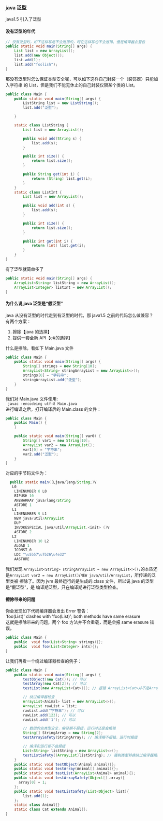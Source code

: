 ### java 泛型

java1.5 引入了泛型

#### 没有泛型的年代

```java
// 没有泛型时，如下这样写是不会报错的，现在这样写也不会报错，但是编译器会警告
public static void main(String[] args) {
    List list = new ArrayList();
    list.add(new Object());
    list.add(1);
    list.add("foolish");
}
```

那没有泛型时怎么保证类型安全呢，可以如下这样自己封装一个（装饰器）只能加入字符串
的 List，但是我们不能无休止的自己封装仅限某个类的 List。

```java
public class Main {
    public static void main(String[] args) {
        ListString list = new ListString();
        list.add("泛型");

    }

    static class ListString {
        List list = new ArrayList();

        public void add(String s) {
            list.add(s);
        }

        public int size() {
            return list.size();
        }

        public String get(int i) {
            return (String) list.get(i);
        }
    }
    static class ListInt {
        List list = new ArrayList();

        public void add(int s) {
            list.add(s);
        }

        public int size() {
            return list.size();
        }

        public int get(int i) {
            return (int) list.get(i);
        }
    }
}
```

有了泛型就简单多了

```java
public static void main(String[] args) {
    ArrayList<String> listString = new ArrayList();
    ArrayList<Integer> listInt = new ArrayList();
}
```

#### 为什么说 java 泛型是“假泛型”

java 从没有泛型的时代走到有泛型的时代，那 java1.5 之前的代码怎么做兼容？  
有两个方案：

1. 擦除【java 的选择】
2. 提供一套全新 API【c#的选择】

什么是擦除，看如下 Main.java 文件

```java
public class Main {
    public static void main(String[] args) {
        String[] strings = new String[10];
        ArrayList<String> stringArrayList = new ArrayList<>();
        strings[0] = "字符串";
        stringArrayList.add("泛型");
    }
}
```

我们对 Main.java 文件使用:  
` javac -encodeing utf-8 Main.java`  
进行编译之后，打开编译后的 Main.class 的文件：

```java
public class Main {
    public Main() {
    }

    public static void main(String[] var0) {
        String[] var1 = new String[10];
        ArrayList var2 = new ArrayList();
        var1[0] = "字符串";
        var2.add("泛型");
    }
}
```

对应的字节码文件为：

```java
  public static main([Ljava/lang/String;)V
   L0
    LINENUMBER 8 L0
    BIPUSH 10
    ANEWARRAY java/lang/String
    ASTORE 1
   L1
    LINENUMBER 9 L1
    NEW java/util/ArrayList
    DUP
    INVOKESPECIAL java/util/ArrayList.<init> ()V
    ASTORE 2
   L2
    LINENUMBER 10 L2
    ALOAD 1
    ICONST_0
    LDC "\u5b57\u7b26\u4e32"
    AASTORE
```

我们发现 `ArrayList<String> stringArrayList = new ArrayList<>();`的本质还
是`ArrayList var2 = new ArrayList()`/`NEW java/util/ArrayList`，所传递的泛型类被
擦除了。因为 jvm 最终运行的是生成的.class 文件，所以说 java 的泛型是“假泛型”，是
编译期泛型，只在编译期进行泛型类型检查。

#### 擦除带来的问题

你会发现如下代码编译器会发出 Error 警告：  
'foo(List<String>)' clashes with 'foo(List<Integer>)'; both methods have same
erasure  
这就是擦除带来的问题，两个 foo 方法并不会重载，而是会报 same erasure 错误。

```java
public class Main {
    public  void foo(List<String> strings){};
    public  void foo(List<Integer> ints){};
}
```

让我们再看一个绕过编译器检查的例子：

```java
public class Main {
    public static void main(String[] args) {
        testObject(new Cat()); // 可以
        testArray(new Cat[2]); // 可以
        testList(new ArrayList<Cat>()); // 报错 ArrayList<Cat>并不是ArrayList<Animal>的子类

        // 绕过编译器检查
        ArrayList<Animal> list = new ArrayList<>();
        ArrayList rawList = list;
        rawList.add("字符串"); // 可以
        rawList.add(123); // 可以
        rawList.add('1'); // 可以

        // 数组的真类型安全，编译期不报错，运行时还是会报错
        String[] StringArray = new String[2];
        testArraySafety(StringArray); // 编译期不报错，运行时报错

        // 编译和运行都不会报错
        List<String> listString = new ArrayList<>();
        testListSafety((ArrayList)listString); // 强制类型转换绕过编译器报错，运行也不会报错
    }
    public static void testObject(Animal animal){};
    public static void testArray(Animal[] animal){};
    public static void testList(ArrayList<Animal> animal){};
    public static void testArraySafety(Object[] array){
      array[0] = 1;
    };
    public static void testListSafety(List<Object> list){
        list.add(1);
    };
    static class Animal{}
    static class Cat extends Animal{};
}
```
